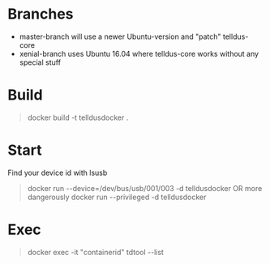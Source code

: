 # Branches

* master-branch will use a newer Ubuntu-version and "patch" telldus-core 
* xenial-branch uses Ubuntu 16.04 where telldus-core works without any special stuff

# Build

> docker build -t telldusdocker .

# Start

Find your device id with lsusb
> docker run --device=/dev/bus/usb/001/003 -d telldusdocker
OR more dangerously
> docker run --privileged -d telldusdocker

# Exec

> docker exec -it "containerid" tdtool --list

